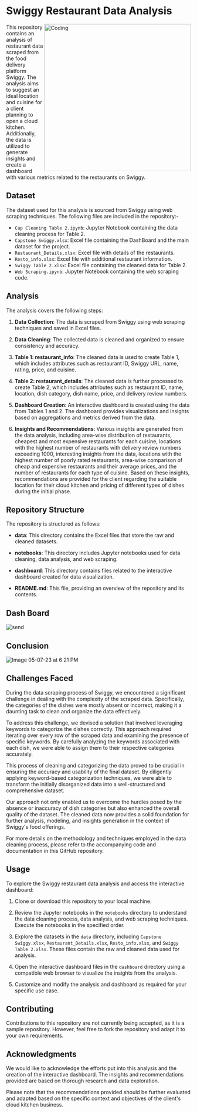 # Swiggy Restaurant Data Analysis


<img align="right" alt="Coding" width="400" src="https://github.com/shridharkamathe/Hotel-Data-Analysis/assets/124047047/67d373a6-af43-4e80-831d-a0d41d186f72">

This repository contains an analysis of restaurant data scraped from the food delivery platform Swiggy. The analysis aims to suggest an ideal location and cuisine for a client planning to open a cloud kitchen. Additionally, the data is utilized to generate insights and create a dashboard with various metrics related to the restaurants on Swiggy.

## Dataset

The dataset used for this analysis is sourced from Swiggy using web scraping techniques. The following files are included in the repository:-

- `Cap Cleaning Table 2.ipynb`: Jupyter Notebook containing the data cleaning process for Table 2.
- `Capstone Swiggy.xlsx`: Excel file containing the DashBoard and the main dataset for the project.
- `Restaurant_Details.xlsx`: Excel file with details of the restaurants.
- `Resto_info.xlsx`: Excel file with additional restaurant information.
- `Swiggy Table 2.xlsx`: Excel file containing the cleaned data for Table 2.
- `Web Scraping.ipynb`: Jupyter Notebook containing the web scraping code.

## Analysis

The analysis covers the following steps:

1. **Data Collection**: The data is scraped from Swiggy using web scraping techniques and saved in Excel files.

2. **Data Cleaning**: The collected data is cleaned and organized to ensure consistency and accuracy.

3. **Table 1: restaurant_info**: The cleaned data is used to create Table 1, which includes attributes such as restaurant ID, Swiggy URL, name, rating, price, and cuisine.

4. **Table 2: restaurant_details**: The cleaned data is further processed to create Table 2, which includes attributes such as restaurant ID, name, location, dish category, dish name, price, and delivery review numbers.

5. **Dashboard Creation**: An interactive dashboard is created using the data from Tables 1 and 2. The dashboard provides visualizations and insights based on aggregations and metrics derived from the data.

6. **Insights and Recommendations**: Various insights are generated from the data analysis, including area-wise distribution of restaurants, cheapest and most expensive restaurants for each cuisine, locations with the highest number of restaurants with delivery review numbers exceeding 1000, interesting insights from the data, locations with the highest number of poorly rated restaurants, area-wise comparison of cheap and expensive restaurants and their average prices, and the number of restaurants for each type of cuisine. Based on these insights, recommendations are provided for the client regarding the suitable location for their cloud kitchen and pricing of different types of dishes during the initial phase.

## Repository Structure

The repository is structured as follows:

- **data**: This directory contains the Excel files that store the raw and cleaned datasets.

- **notebooks**: This directory includes Jupyter notebooks used for data cleaning, data analysis, and web scraping.

- **dashboard**: This directory contains files related to the interactive dashboard created for data visualization.

- **README.md**: This file, providing an overview of the repository and its contents.

## Dash Board


![send](https://github.com/shridharkamathe/Hotel-Data-Analysis/assets/124047047/2b49ed5d-6b2a-46aa-bdb0-5f65d6951139)


## Conclusion

![Image 05-07-23 at 6 21 PM](https://github.com/shridharkamathe/Hotel-Data-Analysis/assets/124047047/cad4eaa8-fc15-4b52-8a81-8be5044ced6a)




## Challenges Faced

During the data scraping process of Swiggy, we encountered a significant challenge in dealing with the complexity of the scraped data. Specifically, the categories of the dishes were mostly absent or incorrect, making it a daunting task to clean and organize the data effectively.

To address this challenge, we devised a solution that involved leveraging keywords to categorize the dishes correctly. This approach required iterating over every row of the scraped data and examining the presence of specific keywords. By carefully analyzing the keywords associated with each dish, we were able to assign them to their respective categories accurately.

This process of cleaning and categorizing the data proved to be crucial in ensuring the accuracy and usability of the final dataset. By diligently applying keyword-based categorization techniques, we were able to transform the initially disorganized data into a well-structured and comprehensive dataset.

Our approach not only enabled us to overcome the hurdles posed by the absence or inaccuracy of dish categories but also enhanced the overall quality of the dataset. The cleaned data now provides a solid foundation for further analysis, modeling, and insights generation in the context of Swiggy's food offerings.

For more details on the methodology and techniques employed in the data cleaning process, please refer to the accompanying code and documentation in this GitHub repository.

## Usage

To explore the Swiggy restaurant data analysis and access the interactive dashboard:

1. Clone or download this repository to your local machine.

2. Review the Jupyter notebooks in the `notebooks` directory to understand the data cleaning process, data analysis, and web scraping techniques. Execute the notebooks in the specified order.

3. Explore the datasets in the `data` directory, including `Capstone Swiggy.xlsx`, `Restaurant_Details.xlsx`, `Resto_info.xlsx`, and `Swiggy Table 2.xlsx`. These files contain the raw and cleaned data used for analysis.

4. Open the interactive dashboard files in the `dashboard` directory using a compatible web browser to visualize the insights from the analysis.

5. Customize and modify the analysis and dashboard as required for your specific use case.

## Contributing

Contributions to this repository are not currently being accepted, as it is a sample repository. However, feel free to fork the repository and adapt it to your own requirements.

## Acknowledgments

We would like to acknowledge the efforts put into this analysis and the creation of the interactive dashboard. The insights and recommendations provided are based on thorough research and data exploration.

Please note that the recommendations provided should be further evaluated and adapted based on the specific context and objectives of the client's cloud kitchen business.
